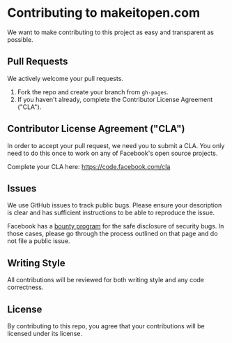# Contributing to makeitopen.com
We want to make contributing to this project as easy and transparent as
possible.

## Pull Requests
We actively welcome your pull requests.

1. Fork the repo and create your branch from `gh-pages`.
2. If you haven't already, complete the Contributor License Agreement ("CLA").

## Contributor License Agreement ("CLA")
In order to accept your pull request, we need you to submit a CLA. You only need
to do this once to work on any of Facebook's open source projects.

Complete your CLA here: <https://code.facebook.com/cla>

## Issues
We use GitHub issues to track public bugs. Please ensure your description is
clear and has sufficient instructions to be able to reproduce the issue.

Facebook has a [bounty program](https://www.facebook.com/whitehat/) for the safe
disclosure of security bugs. In those cases, please go through the process
outlined on that page and do not file a public issue.

## Writing Style
All contributions will be reviewed for both writing style and any code correctness.

## License
By contributing to this repo, you agree that your contributions will be licensed
under its license.